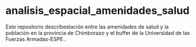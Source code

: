 # analisis_espacial_amenidades_salud
Este repositorio describeelación entre las amenidades de salud y la población en la provincia de Chimborazo y el buffer de la Universidad de las Fuerzas Armadas-ESPE..
